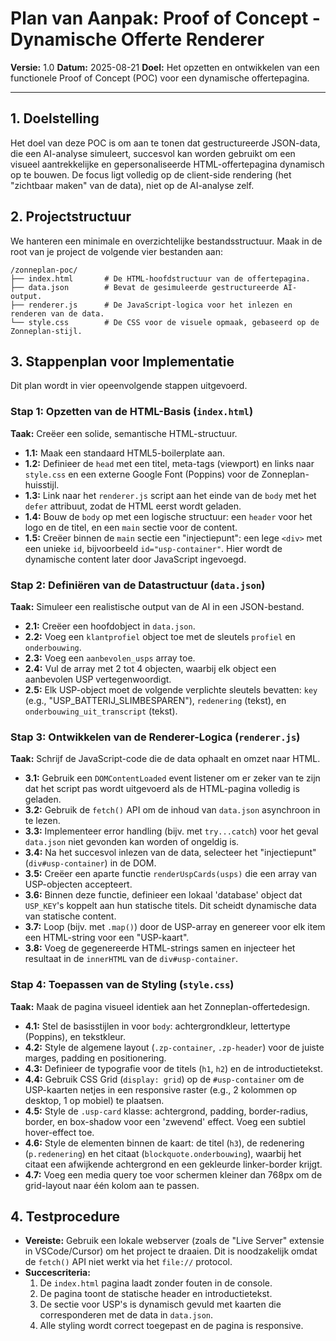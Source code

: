 # Plan van Aanpak: Proof of Concept - Dynamische Offerte Renderer

**Versie:** 1.0
**Datum:** 2025-08-21
**Doel:** Het opzetten en ontwikkelen van een functionele Proof of Concept (POC) voor een dynamische offertepagina.

---

## 1. Doelstelling

Het doel van deze POC is om aan te tonen dat gestructureerde JSON-data, die een AI-analyse simuleert, succesvol kan worden gebruikt om een visueel aantrekkelijke en gepersonaliseerde HTML-offertepagina dynamisch op te bouwen. De focus ligt volledig op de client-side rendering (het "zichtbaar maken" van de data), niet op de AI-analyse zelf.

## 2. Projectstructuur

We hanteren een minimale en overzichtelijke bestandsstructuur. Maak in de root van je project de volgende vier bestanden aan:

```
/zonneplan-poc/
├── index.html       # De HTML-hoofdstructuur van de offertepagina.
├── data.json        # Bevat de gesimuleerde gestructureerde AI-output.
├── renderer.js      # De JavaScript-logica voor het inlezen en renderen van de data.
└── style.css        # De CSS voor de visuele opmaak, gebaseerd op de Zonneplan-stijl.
```

## 3. Stappenplan voor Implementatie

Dit plan wordt in vier opeenvolgende stappen uitgevoerd.

### Stap 1: Opzetten van de HTML-Basis (`index.html`)

**Taak:** Creëer een solide, semantische HTML-structuur.
-   **1.1:** Maak een standaard HTML5-boilerplate aan.
-   **1.2:** Definieer de `head` met een titel, meta-tags (viewport) en links naar `style.css` en een externe Google Font (Poppins) voor de Zonneplan-huisstijl.
-   **1.3:** Link naar het `renderer.js` script aan het einde van de `body` met het `defer` attribuut, zodat de HTML eerst wordt geladen.
-   **1.4:** Bouw de `body` op met een logische structuur: een `header` voor het logo en de titel, en een `main` sectie voor de content.
-   **1.5:** Creëer binnen de `main` sectie een "injectiepunt": een lege `<div>` met een unieke `id`, bijvoorbeeld `id="usp-container"`. Hier wordt de dynamische content later door JavaScript ingevoegd.

### Stap 2: Definiëren van de Datastructuur (`data.json`)

**Taak:** Simuleer een realistische output van de AI in een JSON-bestand.
-   **2.1:** Creëer een hoofdobject in `data.json`.
-   **2.2:** Voeg een `klantprofiel` object toe met de sleutels `profiel` en `onderbouwing`.
-   **2.3:** Voeg een `aanbevolen_usps` array toe.
-   **2.4:** Vul de array met 2 tot 4 objecten, waarbij elk object een aanbevolen USP vertegenwoordigt.
-   **2.5:** Elk USP-object moet de volgende verplichte sleutels bevatten: `key` (e.g., "USP_BATTERIJ_SLIMBESPAREN"), `redenering` (tekst), en `onderbouwing_uit_transcript` (tekst).

### Stap 3: Ontwikkelen van de Renderer-Logica (`renderer.js`)

**Taak:** Schrijf de JavaScript-code die de data ophaalt en omzet naar HTML.
-   **3.1:** Gebruik een `DOMContentLoaded` event listener om er zeker van te zijn dat het script pas wordt uitgevoerd als de HTML-pagina volledig is geladen.
-   **3.2:** Gebruik de `fetch()` API om de inhoud van `data.json` asynchroon in te lezen.
-   **3.3:** Implementeer error handling (bijv. met `try...catch`) voor het geval `data.json` niet gevonden kan worden of ongeldig is.
-   **3.4:** Na het succesvol inlezen van de data, selecteer het "injectiepunt" (`div#usp-container`) in de DOM.
-   **3.5:** Creëer een aparte functie `renderUspCards(usps)` die een array van USP-objecten accepteert.
-   **3.6:** Binnen deze functie, definieer een lokaal 'database' object dat `USP_KEY`'s koppelt aan hun statische titels. Dit scheidt dynamische data van statische content.
-   **3.7:** Loop (bijv. met `.map()`) door de USP-array en genereer voor elk item een HTML-string voor een "USP-kaart".
-   **3.8:** Voeg de gegenereerde HTML-strings samen en injecteer het resultaat in de `innerHTML` van de `div#usp-container`.

### Stap 4: Toepassen van de Styling (`style.css`)

**Taak:** Maak de pagina visueel identiek aan het Zonneplan-offertedesign.
-   **4.1:** Stel de basisstijlen in voor `body`: achtergrondkleur, lettertype (Poppins), en tekstkleur.
-   **4.2:** Style de algemene layout (`.zp-container`, `.zp-header`) voor de juiste marges, padding en positionering.
-   **4.3:** Definieer de typografie voor de titels (`h1`, `h2`) en de introductietekst.
-   **4.4:** Gebruik CSS Grid (`display: grid`) op de `#usp-container` om de USP-kaarten netjes in een responsive raster (e.g., 2 kolommen op desktop, 1 op mobiel) te plaatsen.
-   **4.5:** Style de `.usp-card` klasse: achtergrond, padding, border-radius, border, en box-shadow voor een 'zwevend' effect. Voeg een subtiel hover-effect toe.
-   **4.6:** Style de elementen binnen de kaart: de titel (`h3`), de redenering (`p.redenering`) en het citaat (`blockquote.onderbouwing`), waarbij het citaat een afwijkende achtergrond en een gekleurde linker-border krijgt.
-   **4.7:** Voeg een media query toe voor schermen kleiner dan 768px om de grid-layout naar één kolom aan te passen.

## 4. Testprocedure

-   **Vereiste:** Gebruik een lokale webserver (zoals de "Live Server" extensie in VSCode/Cursor) om het project te draaien. Dit is noodzakelijk omdat de `fetch()` API niet werkt via het `file://` protocol.
-   **Succescriteria:**
    1.  De `index.html` pagina laadt zonder fouten in de console.
    2.  De pagina toont de statische header en introductietekst.
    3.  De sectie voor USP's is dynamisch gevuld met kaarten die corresponderen met de data in `data.json`.
    4.  Alle styling wordt correct toegepast en de pagina is responsive.
